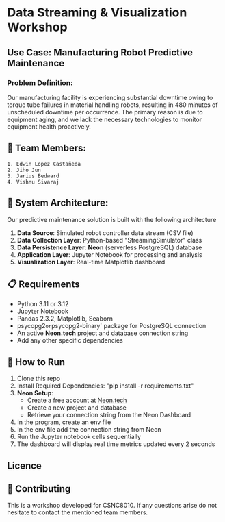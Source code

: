 # Data Streaming & Visualization Workshop 

## Use Case: Manufacturing Robot Predictive Maintenance

### Problem Definition:
Our manufacturing facility is experiencing substantial downtime owing to torque tube failures in material
handling robots, resulting in 480 minutes of unscheduled downtime per occurrence. The primary reason is due to 
equipment aging, and we lack the necessary technologies to monitor equipment health proactively.


##  👥 Team Members: 
	1. Edwin Lopez Castañeda
    2. Jiho Jun
    3. Jarius Bedward
    4. Vishnu Sivaraj


##  🚀 System Architecture:
Our predictive maintenance solution is built with the following architecture

1. **Data Source**: Simulated robot controller data stream (CSV file)
2. **Data Collection Layer**: Python-based "StreamingSimulator" class
3. **Data Persistence Layer**: **Neon** (serverless PostgreSQL) database
4. **Application Layer**: Jupyter Notebook for processing and analysis 
5. **Visualization Layer**: Real-time Matplotlib dashboard



## 📋 Requirements
- Python 3.11 or 3.12
- Jupyter Notebook
- Pandas 2.3.2, Matplotlib, Seaborn
- psycopg2` or `psycopg2-binary` package for PostgreSQL connection
- An active **Neon.tech** project and database connection string
- Add any other specific dependencies

##  🎯  How to Run

1. Clone this repo
2. Install Required Dependencies: "pip install -r requirements.txt"
3. **Neon Setup**:  
    - Create a free account at [Neon.tech](https://neon.tech)
    - Create a new project and database
    - Retrieve your connection string from the Neon Dashboard
4. In the program, create an env file 
5. In the env file add the connection string from Neon
6. Run the Jupyter notebook cells sequentially 
7. The dashboard will display real time metrics updated every 2 seconds

    
## Licence


##  🤝 Contributing 
This is a workshop developed for CSNC8010. If any questions arise do not hesitate 
to contact the mentioned team members.